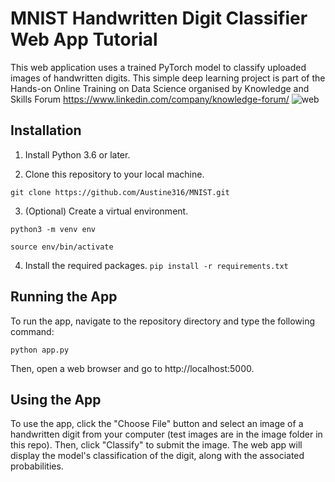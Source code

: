 # MNIST Handwritten Digit Classifier Web App Tutorial

This web application uses a trained PyTorch model to classify uploaded images of handwritten digits. This simple deep learning project is part of the Hands-on Online Training on Data Science organised by Knowledge and Skills Forum https://www.linkedin.com/company/knowledge-forum/ ![web](https://github.com/Austine316/MNIST/assets/77448406/6356fe15-8bc2-412b-a0c4-dd595258f3a2)




## Installation
1. Install Python 3.6 or later.

2. Clone this repository to your local machine.


```git clone https://github.com/Austine316/MNIST.git```

3. (Optional) Create a virtual environment.

```python3 -m venv env```

```source env/bin/activate```

4. Install the required packages.
```pip install -r requirements.txt```

## Running the App
To run the app, navigate to the repository directory and type the following command:

```python app.py```

Then, open a web browser and go to http://localhost:5000.


## Using the App

To use the app, click the "Choose File" button and select an image of a handwritten digit from your computer (test images are in the image folder in this repo). Then, click "Classify" to submit the image. The web app will display the model's classification of the digit, along with the associated probabilities.
